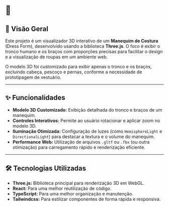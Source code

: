 # 👗

## 🌟 Visão Geral

Este projeto é um visualizador 3D interativo de um **Manequim de Costura** (Dress Form), desenvolvido usando a biblioteca **Three.js**. O foco é exibir o tronco humano e os braços com proporções precisas para facilitar o design e a visualização de roupas em um ambiente web.

O modelo 3D foi customizado para exibir apenas o tronco e os braços, excluindo cabeça, pescoço e pernas, conforme a necessidade de prototipagem de vestuário.

---

## ✨ Funcionalidades

* **Modelo 3D Customizado:** Exibição detalhada do tronco e braços de um manequim.
* **Controles Interativos:** Permite ao usuário rotacionar e aplicar zoom no modelo 3D.
* **Iluminação Otimizada:** Configuração de luzes (como `HemisphereLight` e `DirectionalLight`) para destacar a textura e o volume do manequim.
* **Performance Web:** Utilização de arquivos `.gltf` ou `.fbx` (ou outra otimização) para carregamento rápido e renderização eficiente.

---

## 🛠️ Tecnologias Utilizadas

* **Three.js:** Biblioteca principal para renderização 3D em WebGL.
* **React:** Para uma melhor reutilização de código.
* **TypeScript:** Para uma melhor organização e manutenção.
* **Tailwindcss:** Para estilizar componentes de forma rápida e responsiva.

